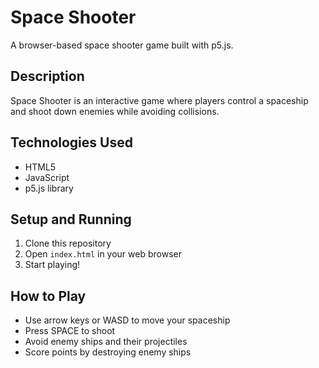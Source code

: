 # Space Shooter

A browser-based space shooter game built with p5.js.

## Description

Space Shooter is an interactive game where players control a spaceship and shoot down enemies while avoiding collisions.

## Technologies Used

- HTML5
- JavaScript
- p5.js library

## Setup and Running

1. Clone this repository
2. Open `index.html` in your web browser
3. Start playing!

## How to Play

- Use arrow keys or WASD to move your spaceship
- Press SPACE to shoot
- Avoid enemy ships and their projectiles
- Score points by destroying enemy ships
